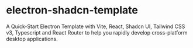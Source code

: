 # electron-shadcn-template
A Quick-Start Electron Template with Vite, React, Shadcn UI, Tailwind CSS v3, Typescript and React Router to help you rapidly develop cross-platform desktop applications.
